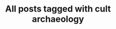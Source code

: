 ---
layout: tag
title: "All posts tagged with cult archaeology"
permalink: /weblog/tags/cult-archaeology/
taxonomy: cult archaeology
---